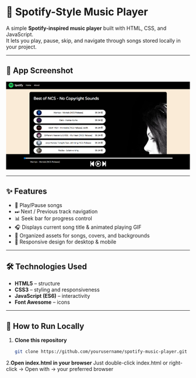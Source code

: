 # 🎵 Spotify-Style Music Player

A simple **Spotify-inspired music player** built with HTML, CSS, and JavaScript.  
It lets you play, pause, skip, and navigate through songs stored locally in your project.

---

## 📸 App Screenshot

![App Screenshot](assets/AppScreenshot.png) 


---

## ✨ Features

- 🎼 Play/Pause songs
- ⏭ Next / Previous track navigation
- 📊 Seek bar for progress control
- 🎧 Displays current song title & animated playing GIF
- 📂 Organized assets for songs, covers, and backgrounds
- 📱 Responsive design for desktop & mobile

---

## 🛠️ Technologies Used

- **HTML5** – structure
- **CSS3** – styling and responsiveness
- **JavaScript (ES6)** – interactivity
- **Font Awesome** – icons

---

## 🚀 How to Run Locally

1. **Clone this repository**  
   ```bash
   git clone https://github.com/yourusername/spotify-music-player.git

2.**Open index.html in your browser**
   Just double-click index.html or right-click → Open with → your preferred browser   
